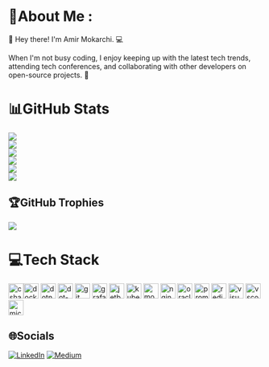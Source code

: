 # 💫About Me :
👋 Hey there! I'm Amir Mokarchi. 💻<br/>

When I'm not busy coding, I enjoy keeping up with the latest tech trends, attending tech conferences, and collaborating with other developers on open-source projects. 🚀

# 📊GitHub Stats 
<!--![](https://github-readme-stats.vercel.app/api?username=mokarchi&hide_title=false&hide_rank=false&show_icons=true&include_all_commits=true&count_private=true&disable_animations=false&theme=dracula&locale=en&hide_border=false)<br/>-->
![](https://github-readme-stats-mokarchis-projects.vercel.app/api/?username=mokarchi&show_icons=true&include_all_commits=true&count_private=true&theme=react&hide_border=true&hide_title=false&hide_rank=false&disable_animations=false&locale=en)<br/>
![](https://streak-stats.demolab.com?user=mokarchi&locale=en&mode=daily&theme=dracula&hide_border=false&border_radius=5)<br/>
![](https://github-readme-stats.vercel.app/api/top-langs?username=mokarchi&locale=en&hide_title=false&layout=compact&card_width=320&langs_count=5&theme=dracula&hide_border=false)<br/>
![](http://github-profile-summary-cards.vercel.app/api/cards/productive-time?username=mokarchi&theme=2077&card_width=320)<br/>
![](https://github-readme-activity-graph.vercel.app/graph?username=mokarchi&theme=redical&column=-1&row=1&margin-w=8&margin-h=8)<br/>
![](http://github-profile-summary-cards.vercel.app/api/cards/profile-details?username=mokarchi&theme=2077)<br/>

## 🏆GitHub Trophies
![](https://github-profile-trophy.vercel.app/?username=mokarchi&theme=dracula&no-frame=false&no-bg=false&margin-w=4)


# 💻Tech Stack
<img src="https://cdn.jsdelivr.net/gh/devicons/devicon/icons/csharp/csharp-original.svg" height="30" alt="csharp logo"  /><img src="https://cdn.jsdelivr.net/gh/devicons/devicon/icons/docker/docker-original.svg" height="30" alt="docker logo"  />
<img src="https://cdn.jsdelivr.net/gh/devicons/devicon/icons/dotnetcore/dotnetcore-original.svg" height="30" alt="dotnetcore logo"  />
<img src="https://cdn.jsdelivr.net/gh/devicons/devicon/icons/dot-net/dot-net-original.svg" height="30" alt="dot-net logo"  />
<img src="https://cdn.jsdelivr.net/gh/devicons/devicon/icons/git/git-original.svg" height="30" alt="git logo"  />
<img src="https://cdn.jsdelivr.net/gh/devicons/devicon/icons/grafana/grafana-original.svg" height="30" alt="grafana logo"  />
<img src="https://cdn.jsdelivr.net/gh/devicons/devicon/icons/jetbrains/jetbrains-original.svg" height="30" alt="jetbrains logo"  />
<img src="https://cdn.jsdelivr.net/gh/devicons/devicon/icons/kubernetes/kubernetes-plain.svg" height="30" alt="kubernetes logo"  />
<img src="https://cdn.jsdelivr.net/gh/devicons/devicon/icons/mongodb/mongodb-original.svg" height="30" alt="mongodb logo"  />
<img src="https://cdn.jsdelivr.net/gh/devicons/devicon/icons/nginx/nginx-original.svg" height="30" alt="nginx logo"  />
<img src="https://cdn.jsdelivr.net/gh/devicons/devicon/icons/oracle/oracle-original.svg" height="30" alt="oracle logo"  />
<img src="https://cdn.jsdelivr.net/gh/devicons/devicon/icons/prometheus/prometheus-original.svg" height="30" alt="prometheus logo"  />
<img src="https://cdn.jsdelivr.net/gh/devicons/devicon/icons/redis/redis-original.svg" height="30" alt="redis logo"  />
<img src="https://cdn.jsdelivr.net/gh/devicons/devicon/icons/visualstudio/visualstudio-plain.svg" height="30" alt="visualstudio logo"  />
<img src="https://cdn.jsdelivr.net/gh/devicons/devicon/icons/vscode/vscode-original.svg" height="30" alt="vscode logo"  />
<img src="https://cdn.jsdelivr.net/gh/devicons/devicon/icons/microsoftsqlserver/microsoftsqlserver-plain.svg" height="30" alt="microsoftsqlserver logo"  />

## 🌐Socials
[![LinkedIn](https://img.shields.io/static/v1?message=LinkedIn&logo=linkedin&label=&color=0077B5&logoColor=white&labelColor=&style=for-the-badge)](https://www.linkedin.com/in/amir-mokarchi/)
[![Medium](https://img.shields.io/static/v1?message=Medium&logo=medium&label=&color=12100E&logoColor=white&labelColor=&style=for-the-badge)](https://medium.com/@mokarchi/)
